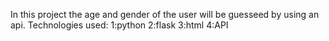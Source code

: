 In this project the age and gender of the user will be guesseed by using an api.
Technologies used:
1:python
2:flask
3:html
4:API

